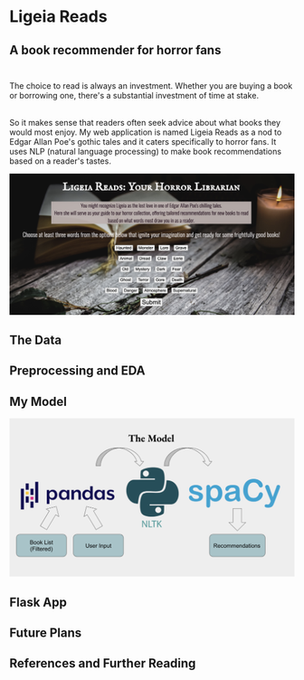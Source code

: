 # Ligeia Reads
## A book recommender for horror fans<br><br>

The choice to read is always an investment. Whether you are buying a book or borrowing one, there's a substantial investment of time at stake. <br><br>

So it makes sense that readers often seek advice about what books they would most enjoy. My web application is named Ligeia Reads as a nod to Edgar Allan Poe's gothic tales and it caters specifically to horror fans. It uses NLP (natural language processing) to make book recommendations based on a reader's tastes. <br>

![screenshot](images/screenshot.png)

## The Data

## Preprocessing and EDA

## My Model
![model overview](images/model.png)

## Flask App

## Future Plans

## References and Further Reading

